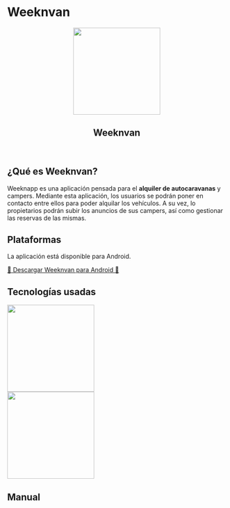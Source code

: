 # Weeknvan
<p align="center">
  <img src="https://upload.wikimedia.org/wikipedia/commons/6/6d/Volkswagen_logo_2019.svg" width="200" >
  <h2 align="center" margin="40">Weeknvan</h2>
</p>

<br>

## ¿Qué es Weeknvan?
Weeknapp es una aplicación pensada para el **alquiler de autocaravanas** y campers. Mediante esta aplicación, los usuarios se podrán poner en contacto
entre ellos para poder alquilar los vehículos. A su vez, lo propietarios podrán subir los anuncios de sus campers, así como gestionar las reservas de las mismas.

## Plataformas
La aplicación está disponible para Android.

[📱 Descargar Weeknvan para Android 📱](https://www.google.com/ "Descargar Weeknvan para Android")

## Tecnologías usadas
<a href="https://www.java.com/">
    <img src="https://1000marcas.net/wp-content/uploads/2020/11/Java-logo.png" width="200">
</a>
<br>
<a href="https://firebase.google.com/">
    <img src="https://firebase.google.com/images/brand-guidelines/logo-built_black.png" width="200">
</a>

## Manual
